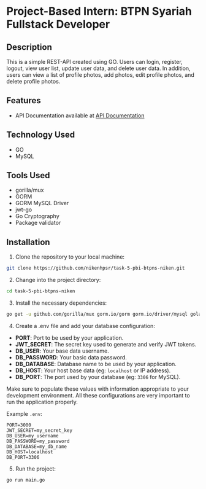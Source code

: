 # Project-Based Intern: BTPN Syariah Fullstack Developer

## Description

This is a simple REST-API created using GO. Users can login, register, logout, view user list, update user data, and delete user data. In addition, users can view a list of profile photos, add photos, edit profile photos, and delete profile photos.

## Features

- API Documentation available at [API Documentation](/api-docs.md)

## Technology Used

- GO
- MySQL

## Tools Used

- gorilla/mux
- GORM
- GORM MySQL Driver
- jwt-go
- Go Cryptography
- Package validator

## Installation

1. Clone the repository to your local machine:

```bash
git clone https://github.com/nikenhpsr/task-5-pbi-btpns-niken.git
```

2. Change into the project directory:

```bash
cd task-5-pbi-btpns-niken
```

3. Install the necessary dependencies:

```bash
go get -u github.com/gorilla/mux gorm.io/gorm gorm.io/driver/mysql golang.org/x/crypto github.com/golang-jwt/jwt/v5 github.com/go-playground/validator/v10
```

4. Create a .env file and add your database configuration:

- **PORT**: Port to be used by your application.
- **JWT_SECRET**: The secret key used to generate and verify JWT tokens.
- **DB_USER**: Your base data username.
- **DB_PASSWORD**: Your basic data password.
- **DB_DATABASE**: Database name to be used by your application.
- **DB_HOST**: Your host base data (eg: `localhost` or IP address).
- **DB_PORT**: The port used by your database (eg: `3306` for MySQL).

Make sure to populate these values with information appropriate to your development environment. All these configurations are very important to run the application properly.

Example `.env`:

```env
PORT=3000
JWT_SECRET=my_secret_key
DB_USER=my_username
DB_PASSWORD=my_password
DB_DATABASE=my_db_name
DB_HOST=localhost
DB_PORT=3306
```

5. Run the project:

```bash
go run main.go
```

